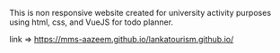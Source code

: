 This is non responsive website created for university activity purposes using html, css, and VueJS for todo planner.

link => https://mms-aazeem.github.io/lankatourism.github.io/
